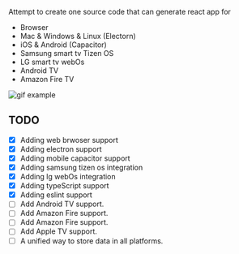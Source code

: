 Attempt to create one source code that can generate react app for 
- Browser 
- Mac & Windows & Linux (Electorn)
- iOS & Android (Capacitor)
- Samsung smart tv Tizen OS
- LG smart tv webOs
- Android TV
- Amazon Fire TV

![gif example](https://user-images.githubusercontent.com/24798045/115632381-42c5de00-a310-11eb-8ca6-16a35c70b136.gif)


## TODO 
- [x] Adding web brwoser support
- [x] Adding electron support
- [x] Adding mobile capacitor support
- [x] Adding samsung tizen os integration
- [x] Adding lg webOs integration
- [x] Adding typeScript support
- [x] Adding eslint support
- [ ] Add Android TV support.
- [ ] Add Amazon Fire support.
- [ ] Add Amazon Fire support.
- [ ] Add Apple TV support.
- [ ] A unified way to store data in all platforms.
